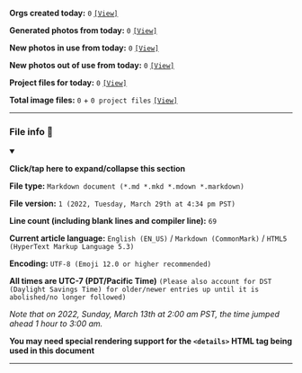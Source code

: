 
**Orgs created today:** `0` [`[View]`](/NewOrgs/2022/03_March/README.md#2022-march-29th)

**Generated photos from today:** `0` [`[View]`](/OrganizationGraphics/ByDate/2022/March/29/Generated/)

**New photos in use from today:** `0` [`[View]`](/OrganizationGraphics/ByDate/2022/March/29/Used/)

**New photos out of use from today:** `0` [`[View]`](/OrganizationGraphics/ByDate/2022/March/29/Unused/)

**Project files for today:** `0` [`[View]`](/OrganizationGraphics/ByDate/2022/March/29/Unused/Project_Files/)

**Total image files:** `0` + `0 project files` [`[View]`](/OrganizationGraphics/ByDate/2022/March/29/)

<!-- TODO
NTS: If there are no project files for a week, don't remove the counter, just blank it (set it to 0)
!-->

</details>

***

### File info 📜

<details open><summary><p lang="en"><b>Click/tap here to expand/collapse this section</b></p></summary>

**File type:** `Markdown document (*.md *.mkd *.mdown *.markdown)`

**File version:** `1 (2022, Tuesday, March 29th at 4:34 pm PST)`

**Line count (including blank lines and compiler line):** `69`

**Current article language:** `English (EN_US)` / `Markdown (CommonMark)` / `HTML5 (HyperText Markup Language 5.3)`

**Encoding:** `UTF-8 (Emoji 12.0 or higher recommended)`

**All times are UTC-7 (PDT/Pacific Time)** `(Please also account for DST (Daylight Savings Time) for older/newer entries up until it is abolished/no longer followed)`

_Note that on 2022, Sunday, March 13th at 2:00 am PST, the time jumped ahead 1 hour to 3:00 am._

**You may need special rendering support for the `<details>` HTML tag being used in this document**

</details>

***
